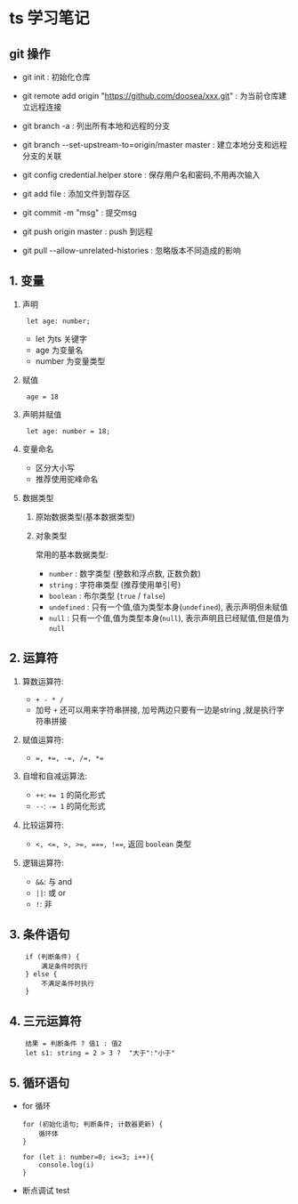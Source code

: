 # ts 学习笔记


## git 操作
- git init : 初始化仓库
- git remote add origin "https://github.com/doosea/xxx.git" : 为当前仓库建立远程连接
- git branch -a : 列出所有本地和远程的分支
- git branch --set-upstream-to=origin/master master : 建立本地分支和远程分支的关联
- git config credential.helper store : 保存用户名和密码,不用再次输入
- git add file : 添加文件到暂存区
- git commit -m "msg" : 提交msg
- git push origin master : push 到远程

- git pull --allow-unrelated-histories : 忽略版本不同造成的影响



## 1. 变量

1. 声明

        let age: number;
    - let 为ts 关键字
    - age 为变量名  
    - number 为变量类型

2. 赋值

        age = 18

3. 声明并赋值

        let age: number = 18;


4. 变量命名

    - 区分大小写
    - 推荐使用驼峰命名

5. 数据类型

    1. 原始数据类型(基本数据类型)
    2. 对象类型

        常用的基本数据类型:

        - `number` : 数字类型 (整数和浮点数, 正数负数) 
        - `string` : 字符串类型 (推荐使用单引号)
        - `boolean` : 布尔类型 (`true` / `false`)
        - `undefined` : 只有一个值,值为类型本身(`undefined`), 表示声明但未赋值
        - `null` : 只有一个值,值为类型本身(`null`),  表示声明且已经赋值,但是值为`null`


## 2. 运算符

1. 算数运算符: 
    - `+ - * / `
    - 加号 `+` 还可以用来字符串拼接, 加号两边只要有一边是string ,就是执行字符串拼接

2. 赋值运算符:
    - `=, +=, -=, /=, *=`  

3. 自增和自减运算法:
    - `++`: `+= 1` 的简化形式 
    - `--`: `-= 1` 的简化形式

4. 比较运算符:
    - `<, <=, >, >=, ===, !==`, 返回 `boolean` 类型

5. 逻辑运算符:
    - `&&`: 与 and
    - `||`: 或 or
    - `!`: 非

## 3. 条件语句

        if (判断条件) {
            满足条件时执行
        } else {
            不满足条件时执行
        }


## 4. 三元运算符
        结果 = 判断条件 ? 值1 : 值2
        let s1: string = 2 > 3 ?  "大于":"小于"

## 5. 循环语句
   
-   for 循环
     
        for (初始化语句; 判断条件; 计数器更新) {
            循环体
        }
    
        for (let i: number=0; i<=3; i++){
            console.log(i)
        }
    
- 断点调试
 test
    
    